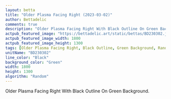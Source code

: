 ```yaml
---
layout: betta
title: "Older Plasma Facing Right (2023-03-02)"
author: Bettadelic
comments: true
description: "Older Plasma Facing Right With Black Outline On Green Background."
actpub_featured_image: "https://bettadelic.art/static/bettas/BD230302.jpg"
actpub_featured_image_width: 1800
actpub_featured_image_height: 1300
tags: [Older Plasma Facing Right, Black Outline, Green Background, Random Algorithm, March 2023]
unitName: "BD230302"
line_color: "Black"
background_color: "Green"
width: 1800
height: 1300
algorithm: "Random"
---
```


Older Plasma Facing Right With Black Outline On Green Background.
